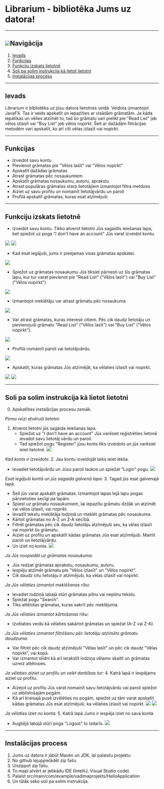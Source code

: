 # Librarium - bibliotēka Jums uz datora!

---

## ![](screenshots/compass.png)Navigācija
1. [Ievads](#ievads)
2. [Funkcijas](#funkcijas)
3. [Funkciju izskats lietotnē](#funkciju-izskats-lietotnē)
4. [Soli pa solim instrukcija kā lietot lietotni](#soli-pa-solim-instrukcija-kā-lietot-lietotni)
5. [Instalācijas process](#instalācijas-process)

---

## Ievads

Librarium ir bibliotēka uz jūsu datora lietotnes veidā. Veidota izmantojot JavaFX.
Tas ir veids apskatīt un iepazīties ar visādām grāmatām. Ja kāda iepatīkas un vēlies atzīmēt to,
tad šo grāmatu vari pielikt pie "Read List" jeb vēlos izlasīt vai "Buy List" jeb vēlos nopirkt.
Šeit ar dažādām filtrācijas metodēm vari apskatīt, ko arī citi vēlas izlasīt vai nopirkt.

---

## Funkcijas
* Izveidot savu kontu
* Pievienot grāmatas pie "Vēlos lasīt" vai "Vēlos nopirkt"
* Apskatīt dažādas grāmatas
* Atrast grāmatas pēc nosaukumiem
* Apskatīt grāmatas nosaukumu, autoru, aprakstu
* Atrast populāras grāmatas starp lietotājiem izmantojot filtra metdoes
* Aiziet uz savu profilu un nomainīt lietotājvārdu un paroli
* Profilā apskatīt grāmatas, kuras esat atzīmējuši

---

## Funkciju izskats lietotnē
* Izveidot savu kontu. Tikko atverot lietotni Jūs sagaidīs ieiešanas lapa,
bet spiežot uz poga "I don't have an account" Jūs varat izveidot kontu.

![](screenshots/loginPage.png)
![](screenshots/realRegisterPage.png)
* Kad esat iegājuši, jums ir pieejamas visas grāmatas apskatei.

![](screenshots/mainPage.png)
* Spiežot uz grāmatas nosaukumu Jūs tiksiet pārnesti uz šīs grāmatas lapu,
kur tur varat pievienot pie "Read List" ("Vēlos lasīt") vai "Buy List" ("Vēlos nopirkt").

![](screenshots/bookPage.png)
* Izmantojot meklētāju var atrast grāmatu pēc nosaukuma.

![](screenshots/searchPage.png)
* Var atrast grāmatas, kuras interesē citiem. Pēc cik daudz lietotāju un pievienojuši grāmatu
"Read List" ("Vēlos lasīt") vai "Buy List" ("Vēlos nopirkt").

![](screenshots/filterSS.png)
* Profilā nomainīt paroli vai lietotājvārdu.

![](screenshots/profile1.png)
* Apskatīt, kuras grāmatas Jūs atzīmējāt, ka vēlaties izlasīt vai nopirkt.

![](screenshots/profile2.png)
![](screenshots/profile3.png)

---

## Soli pa solim instrukcija kā lietot lietotni

0. Apskatīties instalācijas procesu zemāk.

_Pirmo reizi atvēruši lietotni:_
1. Atverot lietotni jūs sagaida ieiešanas lapa.
   * Spiežot uz "I don't have an account" Jūs varēsiet reģistrēties lietonē ievadot savu lietotāj vārdu un paroli.
   * Tad spiežot pogu "Register" jūsu konts tiks izveidots un jūs varēsiet ieiet lietotnē.
     ![](screenshots/realRegisterPage.png)


_Kad konts ir izveidots:_
2. Jau kontu izveidojāt laiks ieiet iekša.
   * Ievadiet lietotājvārdu un Jūsu paroli laukos un spiežat "Login" pogu.
     ![](screenshots/realLoginPage.png)

_Esat iegājuši kontā un jūs sagaida galvenā lapa:_
3. Tagad jūs esat galvenajā lapā. 
   * Šeit jūs varat apskatīt grāmatas. Izmantojot lapas lejā lapu pogas pārvietoties secīgi pa lapām.
   * Spiest uz grāmatu nosaukumiem, lai iepazītu grāmatu dziļāk un atzīmēt vai vēlos izlasīt, vai noprikt.
   * Ievadīt tekstu meklētāja lodziņā un meklēt grāmatas pēc nosaukuma.
   * Kārtot grāmatas no A-Z un Z-A secībā.
   * Filtrēt grāmatas pēc cik daudz lietotāju atzīmējuši sev, ka vēlas izlasīt vai nopirkt šo grāmatu.
   * Aiziet uz profilu un apskatīt kādas grāmatas Jūs esat atzīmējuši. Mainīt paroli un lietotājvārdu.
   * Un iziet no konta.
   ![](screenshots/mainPageWithArrows.png)


_Ja Jūs nospiedāt uz grāmatas nosaukuma:_
* Jūs redzat grāmatas aprakstu, nosaukumu, autoru.
* Iespēju atzīmēt grāmatu pie "Vēlos izlasīt" un "Vēlos nopirkt".
* Cik daudz citu lietotāju ir atzīmējuši, ka vēlas izlasīt vai nopirkt.


_Ja Jūs vēlaties izmantot meklēšanas rīku:_
* Ievadiet lodziņā labajā stūri grāmatas pilnu vai nepilnu tekstu.
* Spiežat pogu "Search".
* Tiks attēlotas grāmatas, kuras sakrīt pēc meklējuma.


_Ja Jūs vēlaties izmantot kārtošanas rīku:_
* Izvēlaties veidu kā vēlaties sakārtot grāmatas un spiežat (A-Z vai Z-A).


_Ja Jūs vēlaties izmantot filtrēšanu pēc lietotāju atzīmēto grāmatu daudzuma:_
* Var filtrēt pēc cik daudz atzīmējuši "Vēlas lasīt" un pēc cik daudz "Vēlas nopirkt", vai kopā.
* Var izmantot slīdni kā arī ierakstīt lodziņa vēlamo skaitli un grāmatas uzreiz attēlosies.

_Ja vēlaties aiziet uz profilu un veikt darbības tur:_
4. Katrā lapā ir iespējams aiziet uz profilu.
   * Aizejot uz profilu Jūs varat nomainīt savu lietotājvārdu vai paroli spiežot uz atbilstošajām pogām.
   * Kā arī kreisajā pusē izvēlēties no pogām, spiežot uz tām varat apskatīt kādas grāmatas Jūs esat atzīmējuši, ka vēlaties izlasīt vai nopirkt.
   ![](screenshots/profile1.png)
   ![](screenshots/profile2.png)

_Ja vēlaties iziet no konta:_
5. Katrā lapā Jums ir iespēja iziet no sava konta.
   * Augšējā labajā stūrī poga "Logout" to izdarīs. 
   ![](screenshots/readListSS.png)


---

## Instalācijas process

1. Jums uz datora ir jābūt Maven un JDK, lai palaistu projektu
2. No github lejuppielādēt zip failu.
3. Unzippot zip failu.
4. To mapi atvērt ar jebkādu IDE (IntelliJ, Visual Studio code).
5. Palaist src/main/com/example/vadimaprojekts/HelloApplication
6. Un tālāk seko soli pa solim instrukcija.